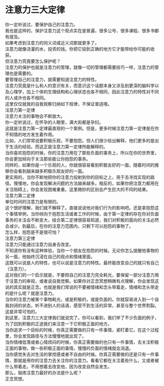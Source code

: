 # 注意力三大定律
你一定听说过，要保护自己的注意力。  
我也是这样的，保护注意力这个观点实在是普遍，很多公号、很多课程、很多书都有提及。  
如果考虑到注意力的同义词或近义词那就更多了。  
注意力就像浇灌的水，投资的钱。你把它投到正确的地方它才能带给你可能的收获。  
但注意力究竟要怎么保护呢？  
注意力的保护也就是注意力的管理，就像一切的管理都需要技巧一样，注意力的管理也是需要的。  
要管理自己的注意力，就需要知道注意力的特性。  
注意力究竟是什么和人的意识有关，而意识这个话题本身又涉及到更深的脑科学以及心理学，加上个体的生理结构和心理状态也各不相同，因此注意力的特性对不同的人或许也各不相同。  
这里仅仅就我的自我观察归纳如下规律，不保证普适哦。  
注意力第一定律  
注意力关注的事物会不断放大。  
你一定听说过，在怀孕的人眼里，满大街都是孕妇。  
这就是注意力第一定律最直观的一个案例。但是，更多时候注意力第一定律是在你不知情的地方发生着作用。  
比如，人们常常说要积极乐观，不要抱怨。但人们很少给出解释，他们更多的是出于生活的经验。而这正是注意力第一定律所能解释的。  
当你喜欢抱怨的时候，你的注意力用在了那些负面的事务上，所以在你的世界里，你会更加倾向于关注那些能让你抱怨的事务。  
同样的，如果你是一个乐观的人，你就很容易看到积极友好的一面，随着时间的推移你会看到越来越多积极乐观友好的一面。  
更实用的，当你不断地把你的注意力投射到你的目标之上，用于去寻找实现的路径。慢慢地，你会发现解决问题的方法越来越多。相反的，如果你把注意力都用在关注阻碍上，你会发现困难重重。这里微妙的区别会产生巨大的不同的结果。  
注意力第二定律  
单位时间的注意力是有限的。  
这个很好理解，我们就不解释了。直接说说他对我们行为的影响吧。还是拿抱怨这个事情举例，当你倾向于抱怨生活或者工作的时候，由于第一定律的存在你对负面事务的关注会不断变大，结合第二定律很容易知道，我们对积极的面向的关注必然会减少。到最后，在你的注意力范围内，只剩下可以抱怨的事物了。  
怎么样，抱怨是不是很可怕？  
注意力第三定律  
注意力只能通过注意力自身去改变。  
不知道你有没有这种体验，当你一个朋友在抱怨的时候。无论你怎么提醒他事物的另一面，他始终沉浸在自己的观点和情绪里面。  
这既可以说是人的特性，也可以说是注意力的特性。最终能改变自己的就只有自己（注意力）。  
这对我们的一个启示就是，不要把自己的注意力完全耗光，要保留一部分注意力用于注意力的审视，或者说自我觉察。如果你对正念冥想稍微有点理解，你会发现这说的其实就是正念。也就是我们常说的不要被情绪和念头带着走，情绪和念头带走的是什么呢？就是注意力。  
当你的注意力被某个事物耗光，或是积极的，或是负面的。你就容易进入到一个自我封闭的状态，听不进别人的话语，感受不到生活的异常，甚至与整个世界割裂。这是非常可怕的。  
到这里，注意力三大定律我们就说完了。你可以看到，我们举了不少负面的例子，为了回到积极的正途我们来注意一下它积极正面的地方。  
当你追求一个目标的时候，你真正需要做的只有一件事情，紧盯着它。在这个过程里，你会发现路径与方法慢慢地就出现了。  
当你情绪低落或者心情烦闷的时候，你真正需要做的也只有一件事情，去关注积极正面的事物，做一些积极正面的事情，慢慢的负面的情绪就会消退。  
当你感觉失去对生活的掌控感或者不自由的时候。你真正需要做的还是只有一件事情，那就是用你的注意力去关注你的注意力。看看它都在关注着些什么，又或者被什么带着走。不用想着去改变他，因为改变自然会发生。  
那么，锻炼注意力最好的办法是什么呢？  
正念冥想。